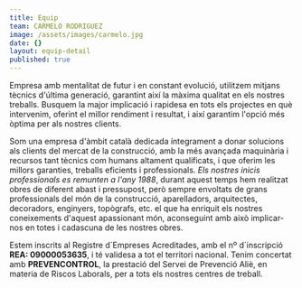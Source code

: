 ```yaml
---
title: Equip
team: CARMELO RODRIGUEZ
image: /assets/images/carmelo.jpg
date: {}
layout: equip-detail
published: true
---
```

Empresa amb mentalitat de futur i en constant evolució, utilitzem mitjans tècnics d'última generació, garantint així la màxima qualitat en els nostres treballs. Busquem la major implicació i rapidesa en tots els projectes en què intervenim, oferint el millor rendiment i resultat, i així garantim l'opció més òptima per als nostres clients.

Som una empresa d'àmbit català dedicada íntegrament a donar solucions als clients del mercat de la construcció, amb la més avançada maquinària i recursos tant tècnics com humans altament qualificats, i que oferim les millors garanties, treballs eficients i professionals.
_Els nostres inicis professionals es remunten a l'any 1988_, durant aquest temps hem realitzat obres de diferent abast i pressupost, però sempre envoltats de grans professionals del món de la construcció, aparelladors, arquitectes, decoradors, enginyers, topògrafs, etc. el que ha enriquit els nostres coneixements d'aquest apassionant món, aconseguint amb això implicar-nos en totes i cadascuna de les nostres obres.

Estem inscrits al Registre d´Empreses Acreditades, amb el nº d´inscripció **REA: 09000053635**, i té validesa a tot el territori nacional. Tenim concertat amb **PREVENCONTROL**, la prestació del Servei de Prevenció Aliè, en materia de Riscos Laborals, per a tots els nostres centres de treball.
